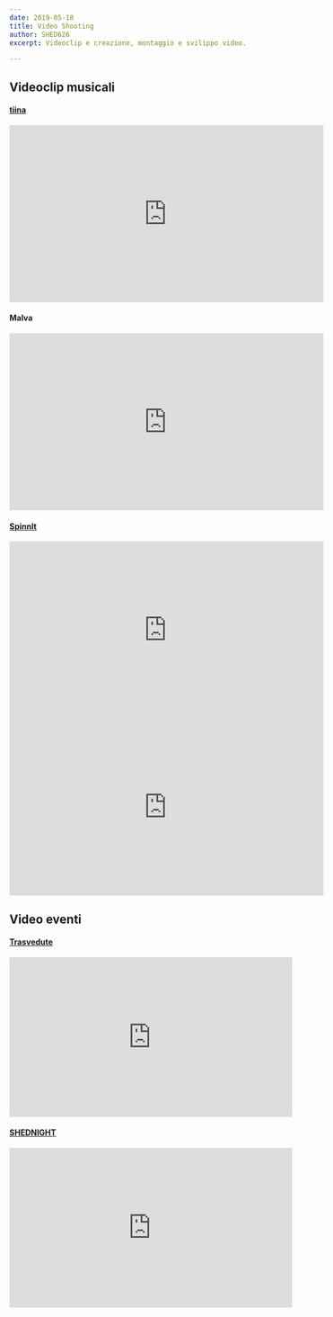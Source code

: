 ```yaml
---
date: 2019-05-18
title: Video Shooting
author: SHED626
excerpt: Videoclip e creazione, montaggio e svilippo video. 

---
```


## Videoclip musicali

#### [tiina](https://www.shed626graphics.com/projects/tiina/)

<iframe width="560" height="315" src="https://www.youtube.com/embed/XQF9LZNfens" title="YouTube video player" frameborder="0" allow="accelerometer; autoplay; clipboard-write; encrypted-media; gyroscope; picture-in-picture" allowfullscreen></iframe>

#### Malva

<iframe width="560" height="315" src="https://www.youtube.com/embed/gdOVqlbRPvQ" title="YouTube video player" frameborder="0" allow="accelerometer; autoplay; clipboard-write; encrypted-media; gyroscope; picture-in-picture" allowfullscreen></iframe>

#### [SpinnIt](https://www.shed626graphics.com/projects/spinnit/)

<iframe width="560" height="315" src="https://www.youtube.com/embed/uCHxm47oN0M" title="YouTube video player" frameborder="0" allow="accelerometer; autoplay; clipboard-write; encrypted-media; gyroscope; picture-in-picture" allowfullscreen></iframe>

<iframe width="560" height="315" src="https://www.youtube.com/embed/x4sM3kLWewo" title="YouTube video player" frameborder="0" allow="accelerometer; autoplay; clipboard-write; encrypted-media; gyroscope; picture-in-picture" allowfullscreen></iframe>

## Video eventi

#### [Trasvedute](https://www.shed626graphics.com/projects/trasvedute/)

<div style="padding:56.25% 0 0 0;position:relative;"><iframe src="https://player.vimeo.com/video/630209028?h=92f21fcd0d&amp;badge=0&amp;autopause=0&amp;player_id=0&amp;app_id=58479" frameborder="0" allow="autoplay; fullscreen; picture-in-picture" allowfullscreen style="position:absolute;top:0;left:0;width:100%;height:100%;" title="Tras-Baratto"></iframe></div><script src="https://player.vimeo.com/api/player.js"></script>


#### [SHEDNIGHT](https://www.shed626graphics.com/projects/shed626-music-hub/)

<div style="padding:56.25% 0 0 0;position:relative;"><iframe src="https://player.vimeo.com/video/630216310?h=7543c827aa&amp;badge=0&amp;autopause=0&amp;player_id=0&amp;app_id=58479" frameborder="0" allow="autoplay; fullscreen; picture-in-picture" allowfullscreen style="position:absolute;top:0;left:0;width:100%;height:100%;" title="SHEDNight"></iframe></div><script src="https://player.vimeo.com/api/player.js"></script>

